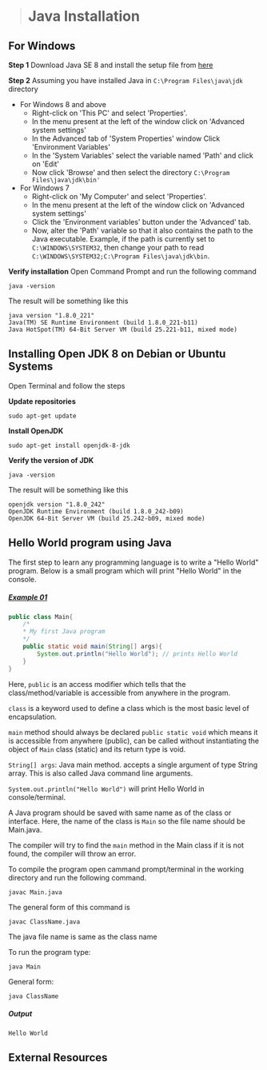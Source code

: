 ># Java Installation

##  For Windows

__Step 1__ Download Java SE 8 and install the setup file from [here](https://www.oracle.com/in/java/technologies/javase/javase-jdk8-downloads.html)

__Step 2__ Assuming you have installed Java in `C:\Program Files\java\jdk` directory

* For Windows 8 and above
  * Right-click on 'This PC' and select 'Properties'.
  * In the menu present at the left of the window click on 'Advanced system settings'
  * In the Advanced tab of 'System Properties' window Click 'Environment Variables'
  * In the 'System Variables' select the variable named 'Path' and click on 'Edit'
  * Now click 'Browse' and then select the directory `C:\Program Files\java\jdk\bin'`
* For Windows 7
  * Right-click on 'My Computer' and select 'Properties'.
  * In the menu present at the left of the window click on 'Advanced system settings'
  * Click the 'Environment variables' button under the 'Advanced' tab.
  * Now, alter the 'Path' variable so that it also contains the path to the Java executable. Example, if the path is currently set to `C:\WINDOWS\SYSTEM32`, then change your path to read `C:\WINDOWS\SYSTEM32;C:\Program Files\java\jdk\bin`.

__Verify installation__
Open Command Prompt and run the following command

    java -version

The result will be something like this

    java version "1.8.0_221"
    Java(TM) SE Runtime Environment (build 1.8.0_221-b11)
    Java HotSpot(TM) 64-Bit Server VM (build 25.221-b11, mixed mode) 


## Installing Open JDK 8 on Debian or Ubuntu Systems

Open Terminal and follow the steps

__Update repositories__

    sudo apt-get update

__Install OpenJDK__

    sudo apt-get install openjdk-8-jdk

__Verify the version of JDK__

    java -version

The result will be something like this

    openjdk version "1.8.0_242"
    OpenJDK Runtime Environment (build 1.8.0_242-b09)
    OpenJDK 64-Bit Server VM (build 25.242-b09, mixed mode)

## Hello World program using Java

The first step to learn any programming language is to write a "Hello World" program. Below is a small program which will print "Hello World" in the console.

##### [Example 01](../20-Examples/02-Environmental-Setup/Example-01/)

```java
public class Main{
    /*
    * My first Java program
    */
    public static void main(String[] args){
        System.out.println("Hello World"); // prints Hello World
    }
}
```

Here, `public` is an access modifier which tells that the class/method/variable is accessible from anywhere in the program.

`class` is a keyword used to define a class which is the most basic level of encapsulation.

`main` method should always be declared `public static void` which means it is accessible from anywhere (public), can be called without instantiating the object of `Main` class (static) and its return type is void.

`String[] args`: Java main method. accepts a single argument of type String array. This is also called Java command line arguments.

`System.out.println("Hello World")` will print Hello World in console/terminal.

A Java program should be saved with same name as of the class or interface. Here, the name of the class is `Main` so the file name should be Main.java.

The compiler will try to find the `main` method in the Main class if it is not found, the compiler will throw an error.

To compile the program open cammand prompt/terminal in the working directory and run the following command.

    javac Main.java

The general form of this command is

    javac ClassName.java

The java file name is same as the class name

To run the program type:

    java Main

General form:

    java ClassName

##### Output

    Hello World

## External Resources

